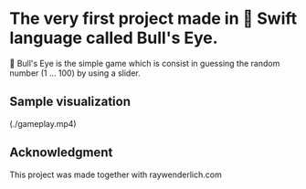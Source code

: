 # The very first project made in 🍎 Swift language called Bull's Eye. 
🎯 Bull's Eye is the simple game which is consist in guessing the random number (1 ... 100) by using a slider. 

## Sample visualization
(./gameplay.mp4)

## Acknowledgment
This project was made together with raywenderlich.com 

